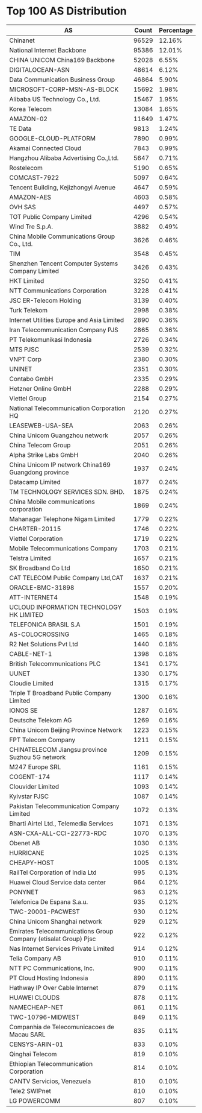 # Top 100 AS Distribution
| AS | Count | Percentage |
|----|----|----|
| Chinanet | 96529 | 12.16% |
| National Internet Backbone | 95386 | 12.01% |
| CHINA UNICOM China169 Backbone | 52028 | 6.55% |
| DIGITALOCEAN-ASN | 48614 | 6.12% |
| Data Communication Business Group | 46864 | 5.90% |
| MICROSOFT-CORP-MSN-AS-BLOCK | 15692 | 1.98% |
| Alibaba US Technology Co., Ltd. | 15467 | 1.95% |
| Korea Telecom | 13084 | 1.65% |
| AMAZON-02 | 11649 | 1.47% |
| TE Data | 9813 | 1.24% |
| GOOGLE-CLOUD-PLATFORM | 7890 | 0.99% |
| Akamai Connected Cloud | 7843 | 0.99% |
| Hangzhou Alibaba Advertising Co.,Ltd. | 5647 | 0.71% |
| Rostelecom | 5190 | 0.65% |
| COMCAST-7922 | 5097 | 0.64% |
| Tencent Building, Kejizhongyi Avenue | 4647 | 0.59% |
| AMAZON-AES | 4603 | 0.58% |
| OVH SAS | 4497 | 0.57% |
| TOT Public Company Limited | 4296 | 0.54% |
| Wind Tre S.p.A. | 3882 | 0.49% |
| China Mobile Communications Group Co., Ltd. | 3626 | 0.46% |
| TIM | 3548 | 0.45% |
| Shenzhen Tencent Computer Systems Company Limited | 3426 | 0.43% |
| HKT Limited | 3250 | 0.41% |
| NTT Communications Corporation | 3228 | 0.41% |
| JSC ER-Telecom Holding | 3139 | 0.40% |
| Turk Telekom | 2998 | 0.38% |
| Internet Utilities Europe and Asia Limited | 2890 | 0.36% |
| Iran Telecommunication Company PJS | 2865 | 0.36% |
| PT Telekomunikasi Indonesia | 2726 | 0.34% |
| MTS PJSC | 2539 | 0.32% |
| VNPT Corp | 2380 | 0.30% |
| UNINET | 2351 | 0.30% |
| Contabo GmbH | 2335 | 0.29% |
| Hetzner Online GmbH | 2288 | 0.29% |
| Viettel Group | 2154 | 0.27% |
| National Telecommunication Corporation HQ | 2120 | 0.27% |
| LEASEWEB-USA-SEA | 2063 | 0.26% |
| China Unicom Guangzhou network | 2057 | 0.26% |
| China Telecom Group | 2051 | 0.26% |
| Alpha Strike Labs GmbH | 2040 | 0.26% |
| China Unicom IP network China169 Guangdong province | 1937 | 0.24% |
| Datacamp Limited | 1877 | 0.24% |
| TM TECHNOLOGY SERVICES SDN. BHD. | 1875 | 0.24% |
| China Mobile communications corporation | 1869 | 0.24% |
| Mahanagar Telephone Nigam Limited | 1779 | 0.22% |
| CHARTER-20115 | 1746 | 0.22% |
| Viettel Corporation | 1719 | 0.22% |
| Mobile Telecommunications Company | 1703 | 0.21% |
| Telstra Limited | 1657 | 0.21% |
| SK Broadband Co Ltd | 1650 | 0.21% |
| CAT TELECOM Public Company Ltd,CAT | 1637 | 0.21% |
| ORACLE-BMC-31898 | 1557 | 0.20% |
| ATT-INTERNET4 | 1548 | 0.19% |
| UCLOUD INFORMATION TECHNOLOGY HK LIMITED | 1503 | 0.19% |
| TELEFONICA BRASIL S.A | 1501 | 0.19% |
| AS-COLOCROSSING | 1465 | 0.18% |
| R2 Net Solutions Pvt Ltd | 1440 | 0.18% |
| CABLE-NET-1 | 1398 | 0.18% |
| British Telecommunications PLC | 1341 | 0.17% |
| UUNET | 1330 | 0.17% |
| Cloudie Limited | 1315 | 0.17% |
| Triple T Broadband Public Company Limited | 1300 | 0.16% |
| IONOS SE | 1287 | 0.16% |
| Deutsche Telekom AG | 1269 | 0.16% |
| China Unicom Beijing Province Network | 1223 | 0.15% |
| FPT Telecom Company | 1211 | 0.15% |
| CHINATELECOM Jiangsu province Suzhou 5G network | 1209 | 0.15% |
| M247 Europe SRL | 1161 | 0.15% |
| COGENT-174 | 1117 | 0.14% |
| Clouvider Limited | 1093 | 0.14% |
| Kyivstar PJSC | 1087 | 0.14% |
| Pakistan Telecommunication Company Limited | 1072 | 0.13% |
| Bharti Airtel Ltd., Telemedia Services | 1071 | 0.13% |
| ASN-CXA-ALL-CCI-22773-RDC | 1070 | 0.13% |
| Obenet AB | 1030 | 0.13% |
| HURRICANE | 1025 | 0.13% |
| CHEAPY-HOST | 1005 | 0.13% |
| RailTel Corporation of India Ltd | 995 | 0.13% |
| Huawei Cloud Service data center | 964 | 0.12% |
| PONYNET | 963 | 0.12% |
| Telefonica De Espana S.a.u. | 935 | 0.12% |
| TWC-20001-PACWEST | 930 | 0.12% |
| China Unicom Shanghai network | 929 | 0.12% |
| Emirates Telecommunications Group Company (etisalat Group) Pjsc | 922 | 0.12% |
| Nas Internet Services Private Limited | 914 | 0.12% |
| Telia Company AB | 910 | 0.11% |
| NTT PC Communications, Inc. | 900 | 0.11% |
| PT Cloud Hosting Indonesia | 890 | 0.11% |
| Hathway IP Over Cable Internet | 879 | 0.11% |
| HUAWEI CLOUDS | 878 | 0.11% |
| NAMECHEAP-NET | 861 | 0.11% |
| TWC-10796-MIDWEST | 849 | 0.11% |
| Companhia de Telecomunicacoes de Macau SARL | 835 | 0.11% |
| CENSYS-ARIN-01 | 833 | 0.10% |
| Qinghai Telecom | 819 | 0.10% |
| Ethiopian Telecommunication Corporation | 814 | 0.10% |
| CANTV Servicios, Venezuela | 810 | 0.10% |
| Tele2 SWIPnet | 810 | 0.10% |
| LG POWERCOMM | 807 | 0.10% |
